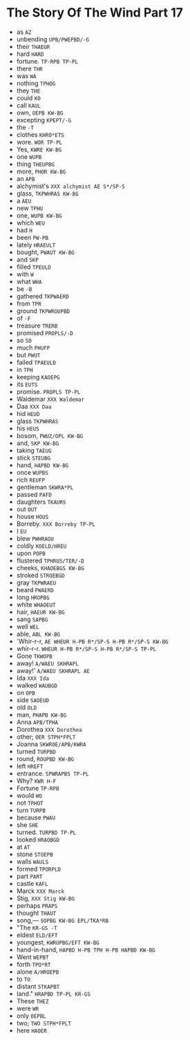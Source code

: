 # The Story Of The Wind Part 17

* as `AZ`
* unbending `UPB/PWEPBD/-G`
* their `THAEUR`
* hard `HARD`
* fortune. `TP-RPB TP-PL`
* there `THR`
* was `WA`
* nothing `TPHOG`
* they `THE`
* could `KO`
* call `KAUL`
* own, `OEPB KW-BG`
* excepting `KPEPT/-G`
* the `-T`
* clothes `KHRO*ETS`
* wore. `WOR TP-PL`
* Yes, `KWRE KW-BG`
* one `WUPB`
* thing `THEUPBG`
* more, `PHOR KW-BG`
* an `APB`
* alchymist's `XXX alchymist AE S*/SP-S`
* glass, `TKPWHRAS KW-BG`
* a `AEU`
* new `TPHU`
* one, `WUPB KW-BG`
* which `WEU`
* had `H`
* been `PW-PB`
* lately `HRAEULT`
* bought, `PWAUT KW-BG`
* and `SKP`
* filled `TPEULD`
* with `W`
* what `WHA`
* be `-B`
* gathered `TKPWAERD`
* from `TPR`
* ground `TKPWROUPBD`
* of `-F`
* treasure `TRERB`
* promised `PROPLS/-D`
* so `SO`
* much `PHUFP`
* but `PWUT`
* failed `TPAEULD`
* in `TPH`
* keeping `KAOEPG`
* its `EUTS`
* promise. `PROPLS TP-PL`
* Waldemar `XXX Waldemar`
* Daa `XXX Daa`
* hid `HEUD`
* glass `TKPWHRAS`
* his `HEUS`
* bosom, `PWUZ/OPL KW-BG`
* and, `SKP KW-BG`
* taking `TAEUG`
* stick `STEUBG`
* hand, `HAPBD KW-BG`
* once `WUPBS`
* rich `REUFP`
* gentleman `SKWRA*PL`
* passed `PAFD`
* daughters `TKAURS`
* out `OUT`
* house `HOUS`
* Borreby. `XXX Borreby TP-PL`
* I `EU`
* blew `PWHRAOU`
* coldly `KOELD/HREU`
* upon `POPB`
* flustered `TPHRUS/TER/-D`
* cheeks, `KHAOEBGS KW-BG`
* stroked `STROEBGD`
* gray `TKPWRAEU`
* beard `PWAERD`
* long `HROPBG`
* white `WHAOEUT`
* hair, `HAEUR KW-BG`
* sang `SAPBG`
* well `WEL`
* able, `ABL KW-BG`
* 'Whir-r-r, `AE WHEUR H-PB R*/SP-S H-PB R*/SP-S KW-BG`
* whir-r-r. `WHEUR H-PB R*/SP-S H-PB R*/SP-S TP-PL`
* Gone `TKWOPB`
* away! `A/WAEU SKHRAPL`
* away!' `A/WAEU SKHRAPL AE`
* Ida `XXX Ida`
* walked `WAUBGD`
* on `OPB`
* side `SAOEUD`
* old `OLD`
* man, `PHAPB KW-BG`
* Anna `APB/TPHA`
* Dorothea `XXX Dorothea`
* other; `OER STPH*FPLT`
* Joanna `SKWROE/APB/KWRA`
* turned `TURPBD`
* round, `ROUPBD KW-BG`
* left `HREFT`
* entrance. `SPWRAPBS TP-PL`
* Why? `KWR H-F`
* Fortune `TP-RPB`
* would `WO`
* not `TPHOT`
* turn `TURPB`
* because `PWAU`
* she `SHE`
* turned. `TURPBD TP-PL`
* looked `HRAOBGD`
* at `AT`
* stone `STOEPB`
* walls `WAULS`
* formed `TPORPLD`
* part `PART`
* castle `KAFL`
* Marck `XXX Marck`
* Stig, `XXX Stig KW-BG`
* perhaps `PRAPS`
* thought `THAUT`
* song,— `SOPBG KW-BG EPL/TKA*RB`
* "The `KR-GS -T`
* eldest `ELD/EFT`
* youngest, `KWRUPBG/EFT KW-BG`
* hand-in-hand, `HAPBD H-PB TPH H-PB HAPBD KW-BG`
* Went `WEPBT`
* forth `TPO*RT`
* alone `A/HROEPB`
* to `TO`
* distant `STKAPBT`
* land." `HRAPBD TP-PL KR-GS`
* These `THEZ`
* were `WR`
* only `OEPBL`
* two; `TWO STPH*FPLT`
* here `HAOER`

